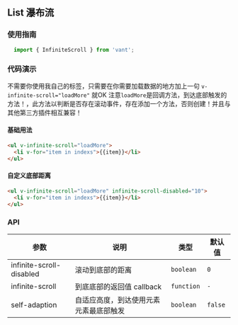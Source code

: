 ## List 瀑布流

### 使用指南

```javascript
  import { InfiniteScroll } from 'vant';
```
### 代码演示

不需要你使用我自己的标签，只需要在你需要加载数据的地方加上一句 `v-infinite-scroll="loadMore"` 就OK 注意`loadMore`是回调方法，到达底部触发的方法！，此方法以判断是否存在滚动事件，存在添加一个方法，否则创建！并且与其他第三方插件相互兼容！

#### 基础用法

```html
<ul v-infinite-scroll="loadMore">
  <li v-for="item in indexs">{{item}}</li>
</ul>
```
#### 自定义底部距离

```html
<ul v-infinite-scroll="loadMore" infinite-scroll-disabled="10">
  <li v-for="item in indexs">{{item}}</li>
</ul>
```

### API

| 参数 | 说明 | 类型 | 默认值 |
|------|------|------|------|
| infinite-scroll-disabled | 滚动到底部的距离 | `boolean` | `0` |
| infinite-scroll | 到底底部的返回值 callback | `function` | `-` |
| self-adaption | 自适应高度，到达使用元素元素最底部触发 | `boolean` | `false` |